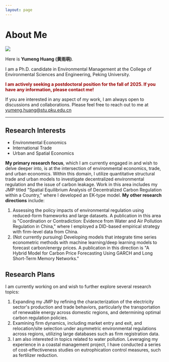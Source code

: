 ```yaml
---
layout: page
---
```


# About Me

<img src="https://yumeng-huang.github.io/yumeng.jpg" class="floatpic">

Here is **Yumeng Huang (黄雨萌)**.<br>

I am a Ph.D. candidate in Environmental Management at the College of Environmental Sciences and Engineering, Peking University.<br>

**<font color="#990000">I am actively seeking a postdoctoral position for the fall of 2025. If you have any information, please contact me!</font>**

If you are interested in any aspect of my work, I am always open to discussions and collaborations. Please feel free to reach out to me at yumeng.huang@stu.pku.edu.cn

---

## Research Interests

- Environmental Economics
- International Trade
- Urban and Spatial Economics

**My primary research focus**, which I am currently engaged in and wish to delve deeper into, is at the intersection of environmental economics, trade, and urban economics. Within this domain, I utilize quantitative structural trade and urban models to investigate decentralized environmental regulation and the issue of carbon leakage. Work in this area includes my JMP titled "Spatial Equilibrium Analysis of Decentralized Carbon Regulation within a Country," where I developed an EK-type model. **My other research directions** include:

1. Assessing the policy impacts of environmental regulation using reduced-form frameworks and large datasets. A publication in this area is "Coordination or Contradiction: Evidence from Water and Air Pollution Regulation in China," where I employed a DID-based empirical strategy with firm-level data from China.
2. (Not currently pursuing) Developing models that integrate time series econometric methods with machine learning/deep learning models to forecast carbon/energy prices. A publication in this direction is "A Hybrid Model for Carbon Price Forecasting Using GARCH and Long Short-Term Memory Networks."

## Research Plans

I am currently working on and wish to further explore several research topics:

1. Expanding my JMP by refining the characterization of the electricity sector's production and trade behaviors, particularly the transportation of renewable energy across domestic regions, and determining optimal carbon regulation policies.
2. Examining firm dynamics, including market entry and exit, and relocation/site selection under asymmetric environmental regulations across regions, utilizing large databases such as firm registration data.
3. I am also interested in topics related to water pollution. Leveraging my experience in a coastal management project, I have conducted a series of cost-effectiveness studies on eutrophication control measures, such as fertilizer reduction.
